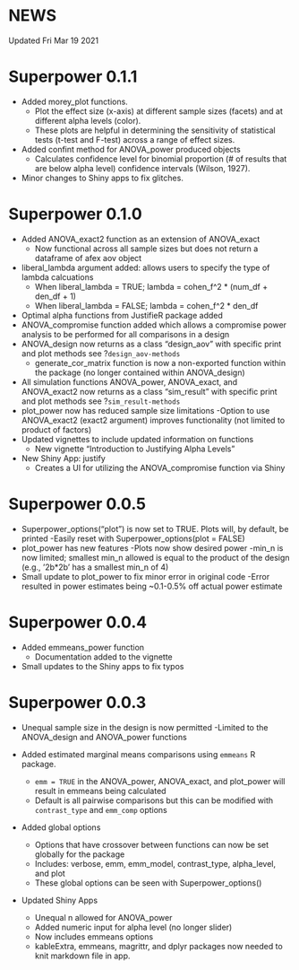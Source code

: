 NEWS
================

Updated Fri Mar 19 2021

# Superpower 0.1.1

  - Added morey\_plot functions.
      - Plot the effect size (x-axis) at different sample sizes (facets)
        and at different alpha levels (color).
      - These plots are helpful in determining the sensitivity of
        statistical tests (t-test and F-test) across a range of effect
        sizes.
  - Added confint method for ANOVA\_power produced objects
      - Calculates confidence level for binomial proportion (\# of
        results that are below alpha level) confidence intervals
        (Wilson, 1927).
  - Minor changes to Shiny apps to fix glitches.

# Superpower 0.1.0

  - Added ANOVA\_exact2 function as an extension of ANOVA\_exact
      - Now functional across all sample sizes but does not return a
        dataframe of afex aov object
  - liberal\_lambda argument added: allows users to specify the type of
    lambda calcuations
      - When liberal\_lambda = TRUE; lambda = cohen\_f^2 \* (num\_df +
        den\_df + 1)
      - When liberal\_lambda = FALSE; lambda = cohen\_f^2 \* den\_df
  - Optimal alpha functions from JustifieR package added
  - ANOVA\_compromise function added which allows a compromise power
    analysis to be performed for all comparisons in a design
  - ANOVA\_design now returns as a class “design\_aov” with specific
    print and plot methods see ?`design_aov-methods`
      - generate\_cor\_matrix function is now a non-exported function
        within the package (no longer contained within ANOVA\_design)
  - All simulation functions ANOVA\_power, ANOVA\_exact, and
    ANOVA\_exact2 now returns as a class “sim\_result” with specific
    print and plot methods see ?`sim_result-methods`
  - plot\_power now has reduced sample size limitations -Option to use
    ANOVA\_exact2 (exact2 argument) improves functionality (not limited
    to product of factors)
  - Updated vignettes to include updated information on functions
      - New vignette “Introduction to Justifying Alpha Levels”
  - New Shiny App: justify
      - Creates a UI for utilizing the ANOVA\_compromise function via
        Shiny

# Superpower 0.0.5

  - Superpower\_options(“plot”) is now set to TRUE. Plots will, by
    default, be printed -Easily reset with Superpower\_options(plot =
    FALSE)
  - plot\_power has new features -Plots now show desired power -min\_n
    is now limited; smallest min\_n allowed is equal to the product of
    the design (e.g., ’2b\*2b’ has a smallest min\_n of 4)
  - Small update to plot\_power to fix minor error in original code
    -Error resulted in power estimates being \~0.1-0.5% off actual power
    estimate

# Superpower 0.0.4

  - Added emmeans\_power function
      - Documentation added to the vignette
  - Small updates to the Shiny apps to fix typos

# Superpower 0.0.3

  - Unequal sample size in the design is now permitted -Limited to the
    ANOVA\_design and ANOVA\_power functions

  - Added estimated marginal means comparisons using `emmeans` R
    package.
    
      - `emm = TRUE` in the ANOVA\_power, ANOVA\_exact, and plot\_power
        will result in emmeans being calculated
      - Default is all pairwise comparisons but this can be modified
        with `contrast_type` and `emm_comp` options

  - Added global options
    
      - Options that have crossover between functions can now be set
        globally for the package
      - Includes: verbose, emm, emm\_model, contrast\_type,
        alpha\_level, and plot
      - These global options can be seen with Superpower\_options()

  - Updated Shiny Apps
    
      - Unequal n allowed for ANOVA\_power
      - Added numeric input for alpha level (no longer slider)
      - Now includes emmeans options
      - kableExtra, emmeans, magrittr, and dplyr packages now needed to
        knit markdown file in app.

